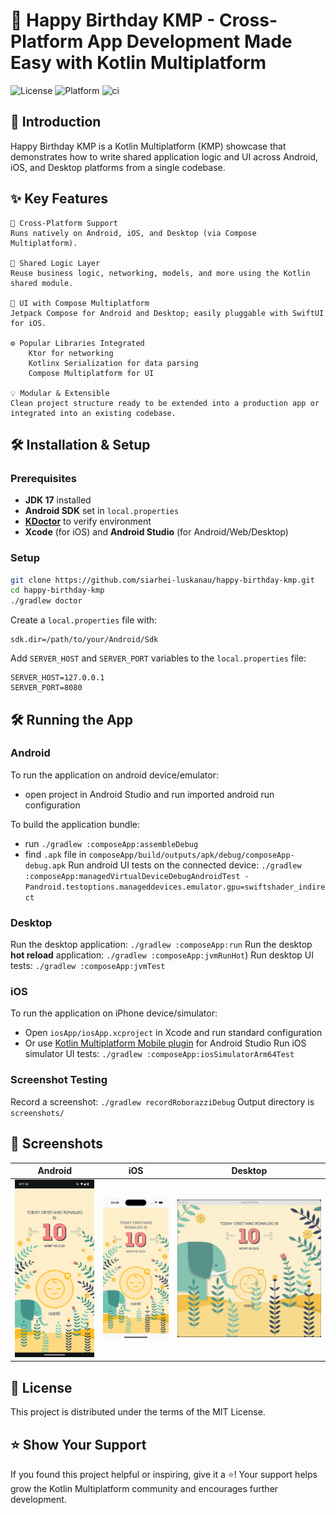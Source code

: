 # 🎂 Happy Birthday KMP - Cross-Platform App Development Made Easy with Kotlin Multiplatform

![License](https://img.shields.io/github/license/siarhei-luskanau/pixabayeye)
![Platform](https://img.shields.io/badge/platform-Android%20%7C%20iOS%20%7C%20Desktop-blue)
![ci](https://github.com/siarhei-luskanau/happy-birthday-kmp/actions/workflows/ci.yml/badge.svg)

## 🚀 Introduction

Happy Birthday KMP is a Kotlin Multiplatform (KMP) showcase that demonstrates how to write shared
application logic and UI across Android, iOS, and Desktop platforms from a single codebase.

## ✨ Key Features

    📱 Cross-Platform Support
    Runs natively on Android, iOS, and Desktop (via Compose Multiplatform).

    🔁 Shared Logic Layer
    Reuse business logic, networking, models, and more using the Kotlin shared module.

    🎨 UI with Compose Multiplatform
    Jetpack Compose for Android and Desktop; easily pluggable with SwiftUI for iOS.

    ⚙️ Popular Libraries Integrated
        Ktor for networking
        Kotlinx Serialization for data parsing
        Compose Multiplatform for UI

    💡 Modular & Extensible
    Clean project structure ready to be extended into a production app or integrated into an existing codebase.

## 🛠️ Installation & Setup

### Prerequisites

- **JDK 17** installed
- **Android SDK** set in `local.properties`
- **[KDoctor](https://github.com/Kotlin/kdoctor)** to verify environment
- **Xcode** (for iOS) and **Android Studio** (for Android/Web/Desktop)

### Setup

```bash
git clone https://github.com/siarhei-luskanau/happy-birthday-kmp.git
cd happy-birthday-kmp
./gradlew doctor
```

Create a `local.properties` file with:

```properties
sdk.dir=/path/to/your/Android/Sdk
```

Add `SERVER_HOST` and `SERVER_PORT` variables to the `local.properties` file:

```properties
SERVER_HOST=127.0.0.1
SERVER_PORT=8080
```

## 🛠 Running the App

### Android

To run the application on android device/emulator:

 - open project in Android Studio and run imported android run configuration

To build the application bundle:

 - run `./gradlew :composeApp:assembleDebug`
 - find `.apk` file in `composeApp/build/outputs/apk/debug/composeApp-debug.apk`
 Run android UI tests on the connected device: `./gradlew :composeApp:managedVirtualDeviceDebugAndroidTest -Pandroid.testoptions.manageddevices.emulator.gpu=swiftshader_indirect`

### Desktop

 Run the desktop application: `./gradlew :composeApp:run`
 Run the desktop **hot reload** application: `./gradlew :composeApp:jvmRunHot`)
 Run desktop UI tests: `./gradlew :composeApp:jvmTest`

### iOS

To run the application on iPhone device/simulator:

 - Open `iosApp/iosApp.xcproject` in Xcode and run standard configuration
 - Or use [Kotlin Multiplatform Mobile plugin](https://plugins.jetbrains.com/plugin/14936-kotlin-multiplatform-mobile) for Android Studio
 Run iOS simulator UI tests: `./gradlew :composeApp:iosSimulatorArm64Test`

### Screenshot Testing

 Record a screenshot: `./gradlew recordRoborazziDebug`
 Output directory is `screenshots/`

## 📸 Screenshots

|                    Android                    |                  iOS                  |                    Desktop                    |
|:---------------------------------------------:|:-------------------------------------:|:---------------------------------------------:|
| ![Android Screenshot](screenshot_android.png) | ![iOS Screenshot](screenshot_ios.png) | ![Desktop Screenshot](screenshot_desktop.png) |

## 📄 License

This project is distributed under the terms of the MIT License.

## ⭐️ Show Your Support

If you found this project helpful or inspiring, give it a ⭐️!
Your support helps grow the Kotlin Multiplatform community and encourages further development.